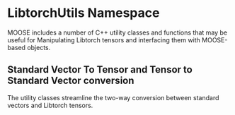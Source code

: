 # LibtorchUtils Namespace

MOOSE includes a number of C++ utility classes and functions that may be useful for
Manipulating Libtorch tensors and interfacing them with MOOSE-based objects.

## Standard Vector To Tensor and Tensor to Standard Vector conversion

The utility classes streamline the two-way conversion between standard vectors
and Libtorch tensors.



